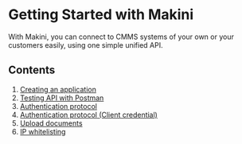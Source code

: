 # Getting Started with Makini

With Makini, you can connect to CMMS systems of your own or your customers easily,
using one simple unified API.

## Contents

1. [Creating an application](sign-up.md)
2. [Testing API with Postman](postman.md)
3. [Authentication protocol](authentication.md)
4. [Authentication protocol (Client credential)](authentication_client_credentials.md)
5. [Upload documents](upload-documents.md)
6. [IP whitelisting](api_whitelist.md)
